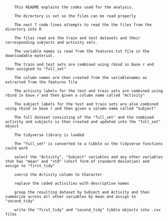         This README explains the codes used for the analysis.

        The directory is set so the files can be read properly

        The next 7 code lines attempts to read the the files from the directory into R

        The files read are the train and test datasets and their corresponding subjects and activity sets.

        The variable names is read from the features.txt file in the downloadable material.

        The train and test sets are combined using rbind in base r and then assigned to "full_set"

        The column names are then created from the variablenames as extracted from the features file

        The activity labels for the test and train sets are combined using rbind in base r and then given a column name called "Activity"

        The subject labels for the test and train sets are also combined using rbind in base r and then given a column name called "Subject"

        The full dataset consisting of the "full_set" and the combined activity and subjects is then created and updated into the "full_set" object

        The tidyverse library is loaded

        The "full_set" is converted to a tibble so the tidyverse functions could work

        select the "Activity", "Subject" variables and any other variables that has "mean" and "std" (short form of standard deviation) and assign to "first_tidy"

        coerce the Activity column to Character

        replace the coded activities with descriptive names

        group the resulting dataset by Subject and Activity and then summarize across all other variables by mean and assign to "second_tidy"

        write the "first_tidy" and "second_tidy" tibble objects into .csv files